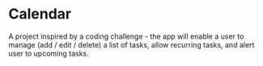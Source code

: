 # Calendar
A project inspired by a coding challenge - the app will enable a user to manage (add / edit / delete) a list of tasks, allow recurring tasks, and alert user to upcoming tasks.
